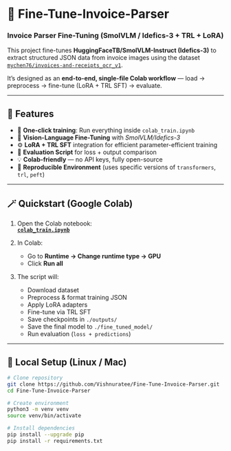 # 🧾 Fine-Tune-Invoice-Parser

### Invoice Parser Fine-Tuning (SmolVLM / Idefics-3 + TRL + LoRA)

This project fine-tunes **HuggingFaceTB/SmolVLM-Instruct (Idefics-3)** to extract structured JSON data from invoice images using the dataset  
[`mychen76/invoices-and-receipts_ocr_v1`](https://huggingface.co/datasets/mychen76/invoices-and-receipts_ocr_v1).

It’s designed as an **end-to-end, single-file Colab workflow** — load → preprocess → fine-tune (LoRA + TRL SFT) → evaluate.

---

## 🌟 Features

- 🔧 **One-click training**: Run everything inside `colab_train.ipynb`
- 🧠 **Vision-Language Fine-Tuning** with *SmolVLM/Idefics-3*
- ⚙️ **LoRA + TRL SFT** integration for efficient parameter-efficient training
- 🧾 **Evaluation Script** for loss + output comparison
- 💡 **Colab-friendly** — no API keys, fully open-source
- 🚀 **Reproducible Environment** (uses specific versions of `transformers`, `trl`, `peft`)

---

## 🪄 Quickstart (Google Colab)

1. Open the Colab notebook:  
   **[`colab_train.ipynb`](https://colab.research.google.com/github/Vishnuratee/Fine-Tune-Invoice-Parser/blob/main/Fine-tune_Invoice_Parser.ipynb)**

2. In Colab:
   - Go to **Runtime → Change runtime type → GPU**
   - Click **Run all**

3. The script will:
   - Download dataset  
   - Preprocess & format training JSON  
   - Apply LoRA adapters  
   - Fine-tune via TRL SFT  
   - Save checkpoints in `./outputs/`  
   - Save the final model to `./fine_tuned_model/`  
   - Run evaluation (`loss + predictions`)

---

## 🧰 Local Setup (Linux / Mac)

```bash
# Clone repository
git clone https://github.com/Vishnuratee/Fine-Tune-Invoice-Parser.git
cd Fine-Tune-Invoice-Parser

# Create environment
python3 -m venv venv
source venv/bin/activate

# Install dependencies
pip install --upgrade pip
pip install -r requirements.txt
